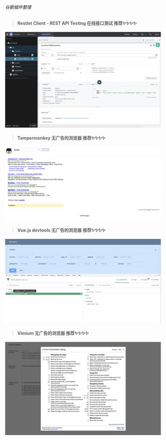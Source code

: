 ###### 谷歌插件整理

>  #### Restlet Client - REST API Testing   在线接口测试  推荐✨✨✨✨

  ![logo](../img/restletClient.png ':size=700')

>  #### Tampermonkey   无广告的浏览器  推荐✨✨✨✨

  ![logo](../img/Tampermonkey.png ':size=700')

>  #### Vue.js devtools   无广告的浏览器  推荐✨✨✨✨

  ![logo](../img/VueDevTool.png ':size=700')

>  #### Vimium   无广告的浏览器  推荐✨✨✨✨ 

  ![logo](../img/Vimium.png ':size=700')











